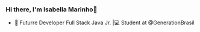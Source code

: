 ### Hi there, I'm Isabella Marinho🌙

- 📌 Futurre Developer Full Stack Java Jr. |💻 Student at @GenerationBrasil


